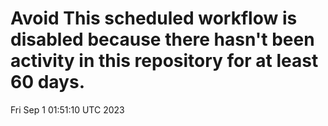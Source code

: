 # Avoid This scheduled workflow is disabled because there hasn't been activity in this repository for at least 60 days.
Fri Sep  1 01:51:10 UTC 2023
